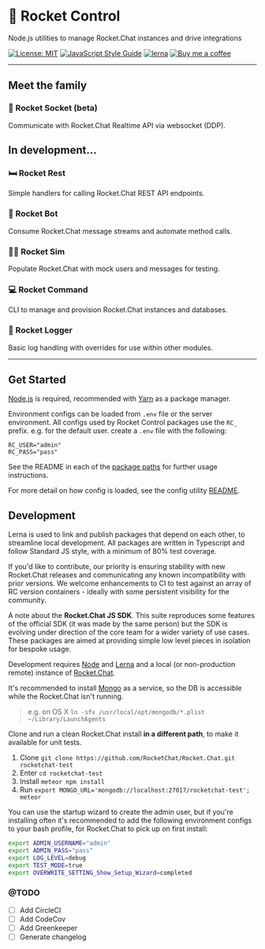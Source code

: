 [lerna]: https://lernajs.io/
[node]: https://nodejs.org/
[yarn]: https://yarnpkg.com/
[rc]: https://rocket.chat/
[mongo]: https://www.mongodb.com/
[config]: https://github.com/Amazebot/util/tree/master/packages/config

# 🚀 Rocket Control
Node.js utilities to manage Rocket.Chat instances and drive integrations

[![License: MIT](https://img.shields.io/badge/License-MIT-yellow.svg)](https://opensource.org/licenses/MIT)
[![JavaScript Style Guide](https://img.shields.io/badge/code_style-standard-brightgreen.svg)](https://standardjs.com)
[![lerna](https://img.shields.io/badge/maintained%20with-lerna-cc00ff.svg)](https://lernajs.io/)
[![Buy me a coffee](https://img.shields.io/badge/buy%20me%20a%20coffee-☕-yellow.svg)](https://www.buymeacoffee.com/UezGWCarA)

---

## Meet the family

### 🔌 Rocket Socket (beta)
Communicate with Rocket.Chat Realtime API via websocket (DDP).

## In development...

### 🛏️ Rocket Rest
Simple handlers for calling Rocket.Chat REST API endpoints.

### 🤖 Rocket Bot
Consume Rocket.Chat message streams and automate method calls.

### 👨‍🎤 Rocket Sim
Populate Rocket.Chat with mock users and messages for testing.

### 💻 Rocket Command
CLI to manage and provision Rocket.Chat instances and databases.

### 📓 Rocket Logger
Basic log handling with overrides for use within other modules.

---

## Get Started

[Node.js][node] is required, recommended with [Yarn][yarn] as a package manager.

Environment configs can be loaded from `.env` file or the server environment.
All configs used by Rocket Control packages use the `RC_` prefix.
e.g. for the default user. create a `.env` file with the following:

```
RC_USER="admin"
RC_PASS="pass"
```

See the README in each of the [package paths](https://github.com/Amazebot/rocket-control/tree/master/packages) for further usage instructions.

For more detail on how config is loaded, see the config utility [README][config].

## Development

Lerna is used to link and publish packages that depend on each other, to streamline local development. All packages are written in Typescript and follow Standard JS style, with a minimum of 80% test coverage.

If you'd like to contribute, our priority is ensuring stability with new Rocket.Chat releases and communicating any known incompatibility with prior versions. We welcome enhancements to CI to test against an array of RC version containers - ideally with some persistent visibility for the community.

A note about the **Rocket.Chat JS SDK**. This suite reproduces some features of the official SDK (it was made by the same person) but the SDK is evolving under direction of the core team for a wider variety of use cases. These packages are aimed at providing simple low level pieces in isolation for bespoke usage.

Development requires [Node][node] and [Lerna][lerna] and a local (or non-production remote) instance of [Rocket.Chat][rc].

It's recommended to install [Mongo][mongo] as a service, so the DB is accessible while the Rocket.Chat isn't running.
> e.g. on OS X `ln -sfv /usr/local/opt/mongodb/*.plist ~/Library/LaunchAgents`

Clone and run a clean Rocket.Chat install **in a different path**, to make it available for unit tests.
1. Clone    `git clone https://github.com/RocketChat/Rocket.Chat.git rocketchat-test`
2. Enter    `cd rocketchat-test`
3. Install  `meteor npm install`
4. Run      `export MONGO_URL='mongodb://localhost:27017/rocketchat-test'; meteor`

You can use the startup wizard to create the admin user, but if you're installing often it's recommended to add the following environment configs to your bash profile, for Rocket.Chat to pick up on first install:

```sh
export ADMIN_USERNAME="admin"
export ADMIN_PASS="pass"
export LOG_LEVEL=debug
export TEST_MODE=true
export OVERWRITE_SETTING_Show_Setup_Wizard=completed
```

### @TODO

- [ ] Add CircleCI
- [ ] Add CodeCov
- [ ] Add Greenkeeper
- [ ] Generate changelog
